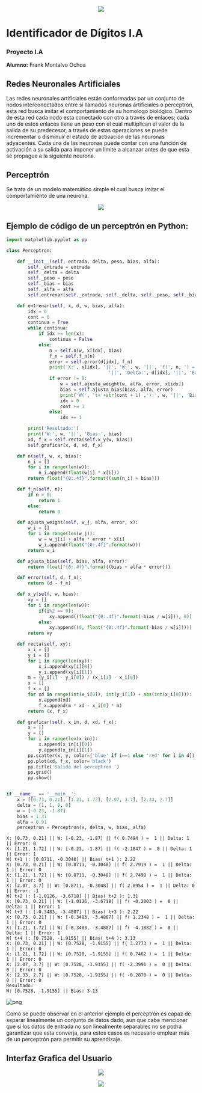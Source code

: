 <p align="center">
   <img src="img/logo.png">
</p>

# Identificador de Dígitos I.A

### Proyecto I.A
**Alumno:** Frank Montalvo Ochoa <br/>

## Redes Neuronales Artificiales

Las redes neuronales artificiales están conformadas por un conjunto de nodos interconectados entre si llamados neuronas artificiales o perceptrón, esta red busca imitar el comportamiento de su homologo biológico.
Dentro de esta red cada nodo esta conectado con otro a través de enlaces; cada uno de estos enlaces tiene un peso con el cual multiplican el valor de la salida de su predecesor, a través de estas operaciones se puede incrementar o disminuir el estado de activación de las neuronas adyacentes. Cada una de las neuronas puede contar con una función de activación a su salida para imponer un limite a alcanzar antes de que esta se propague a la siguiente neurona.

## Perceptrón
Se trata de un modelo matemático simple el cual busca imitar el comportamiento de una neurona.

<p align="center">
   <img src="img/perceptron.png">
</p>

## Ejemplo de código de un perceptrón en Python:

```python
import matplotlib.pyplot as pp

class Perceptron:

	def __init__(self, entrada, delta, peso, bias, alfa):
		self._entrada = entrada
		self._delta = delta
		self._peso = peso
		self._bias = bias
		self._alfa = alfa
		self.entrenar(self._entrada, self._delta, self._peso, self._bias, self._alfa)

	def entrenar(self, x, d, w, bias, alfa):
		idx = 0
		cont = 0
		continua = True
		while continua:
			if idx >= len(x):
				continua = False
			else:
				n = self.n(w, x[idx], bias)
				f_n = self.f_n(n)
				error = self.error(d[idx], f_n)
				print('X:', x[idx], '||', 'W:', w, '||', 'f(', n, ') = ', f_n,\
                                      '||', 'Delta:', d[idx], '||', 'Error:', error)
				if error != 0:
					w = self.ajusta_weight(w, alfa, error, x[idx])
					bias = self.ajusta_bias(bias, alfa, error)
					print('W(', 't+'+str(cont + 1) ,'):', w, '||', 'Bias(', 't+'+str(cont + 1) ,'):', bias)
					idx = 0
					cont += 1
				else:
					idx += 1

		print('Resultado:')
		print('W:', w, '||', 'Bias:', bias)
		xd, f_x = self.recta(self.x_y(w, bias))
		self.graficar(x, d, xd, f_x)

	def n(self, w, x, bias):
		n_i = []
		for i in range(len(w)):
			n_i.append(float(w[i] * x[i]))
		return float("{0:.4f}".format((sum(n_i) + bias)))

	def f_n(self, n):
		if n > 0:
			return 1
		else:
			return 0

	def ajusta_weight(self, w_j, alfa, error, x):
		w_i = []
		for i in range(len(w_j)):
			w = w_j[i] + alfa * error * x[i]
			w_i.append(float("{0:.4f}".format(w)))
		return w_i

	def ajusta_bias(self, bias, alfa, error):
		return float("{0:.4f}".format((bias + alfa * error)))

	def error(self, d, f_n):
		return (d - f_n)

	def x_y(self, w, bias):
		xy = []
		for i in range(len(w)):
			if(i%2 == 0):
				xy.append((float("{0:.4f}".format(-bias / w[i])), 0))
			else:
				xy.append((0, float("{0:.4f}".format(-bias / w[i]))))
		return xy

	def recta(self, xy):
		x_i = []
		y_i = []
		for i in range(len(xy)):
			x_i.append(xy[i][0])
			y_i.append(xy[i][1])
		m = (y_i[1] - y_i[0]) / (x_i[1] - x_i[0])
		x = []
		f_x = []
		for xd in range(int(x_i[0]), int(y_i[1]) + abs(int(x_i[0]))):
			x.append(xd)
			f_x.append(m * xd - x_i[0] * m)
		return (x, f_x)

	def graficar(self, x_in, d, xd, f_x):
		x = []
		y = []
		for i in range(len(x_in)):
			x.append(x_in[i][0])
			y.append(x_in[i][1])
		pp.scatter(x, y, color=['blue' if i==1 else 'red' for i in d])
		pp.plot(xd, f_x, color='black')
		pp.title('Salida del perceptrón ')
		pp.grid()
		pp.show()


if __name__ == '__main__':
	x = [[0.73, 0.21], [1.21, 1.72], [2.07, 3.7], [2.33, 2.7]]
	delta = [1, 1, 0, 0]
	w = [-0.23, -1.87]
	bias = 1.31
	alfa = 0.91
	perceptron = Perceptron(x, delta, w, bias, alfa)
```

    X: [0.73, 0.21] || W: [-0.23, -1.87] || f( 0.7494 ) =  1 || Delta: 1 || Error: 0
    X: [1.21, 1.72] || W: [-0.23, -1.87] || f( -2.1847 ) =  0 || Delta: 1 || Error: 1
    W( t+1 ): [0.8711, -0.3048] || Bias( t+1 ): 2.22
    X: [0.73, 0.21] || W: [0.8711, -0.3048] || f( 2.7919 ) =  1 || Delta: 1 || Error: 0
    X: [1.21, 1.72] || W: [0.8711, -0.3048] || f( 2.7498 ) =  1 || Delta: 1 || Error: 0
    X: [2.07, 3.7] || W: [0.8711, -0.3048] || f( 2.8954 ) =  1 || Delta: 0 || Error: -1
    W( t+2 ): [-1.0126, -3.6718] || Bias( t+2 ): 1.31
    X: [0.73, 0.21] || W: [-1.0126, -3.6718] || f( -0.2003 ) =  0 || Delta: 1 || Error: 1
    W( t+3 ): [-0.3483, -3.4807] || Bias( t+3 ): 2.22
    X: [0.73, 0.21] || W: [-0.3483, -3.4807] || f( 1.2348 ) =  1 || Delta: 1 || Error: 0
    X: [1.21, 1.72] || W: [-0.3483, -3.4807] || f( -4.1882 ) =  0 || Delta: 1 || Error: 1
    W( t+4 ): [0.7528, -1.9155] || Bias( t+4 ): 3.13
    X: [0.73, 0.21] || W: [0.7528, -1.9155] || f( 3.2773 ) =  1 || Delta: 1 || Error: 0
    X: [1.21, 1.72] || W: [0.7528, -1.9155] || f( 0.7462 ) =  1 || Delta: 1 || Error: 0
    X: [2.07, 3.7] || W: [0.7528, -1.9155] || f( -2.3991 ) =  0 || Delta: 0 || Error: 0
    X: [2.33, 2.7] || W: [0.7528, -1.9155] || f( -0.2878 ) =  0 || Delta: 0 || Error: 0
    Resultado:
    W: [0.7528, -1.9155] || Bias: 3.13



![png](img/salida.png)

Como se puede observar en el anterior ejemplo el perceptrón es capaz de separar linealmente un conjunto de datos dado, aun que cabe mencionar que si los datos de entrada no son linealmente separables no se podrá garantizar que esta converja, para estos casos es necesario emplear más de un perceptrón para permitir su aprendizaje.

## Interfaz Grafica del Usuario 

<p align="center">
   <img src="img/gui.png">
</p>

<p align="center">
   <img src="img/prediction.png">
</p>
